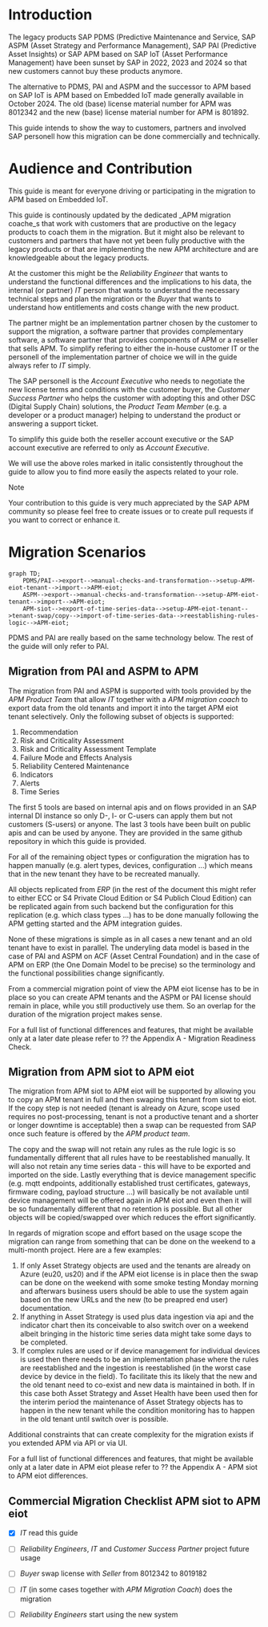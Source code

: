 # Introduction
The legacy products SAP PDMS (Predictive Maintenance and Service, SAP ASPM (Asset Strategy and Performance Management),
SAP PAI (Predictive Asset Insights) or
SAP APM based on SAP IoT (Asset Performance Management) have been sunset by SAP in 2022, 2023 and 2024 so that new customers cannot buy these products anymore.

The alternative to PDMS, PAI and ASPM and the successor to APM based on SAP IoT is APM based on Embedded IoT made generally available in October 2024. The old (base) license material number for APM was 8012342 and the new (base) license material number for APM is 801892.

This guide intends to show the way to customers, partners and involved SAP personell how this migration can be done commercially and technically.
# Audience and Contribution

This guide is meant for everyone driving or participating in the migration to APM based on Embedded IoT.

This guide is continously updated by the dedicated _APM migration coache_s that work with customers that are productive on the legacy products to coach them in the migration. But it might also be relevant to customers and partners that have not yet been fully productive with the legacy products or that are implementing the new APM architecture and are knowledgeable about the legacy products.

At the customer this might be the _Reliability Engineer_ that wants to understand the functional differences and the implications to his data,
the internal (or partner) _IT_ person that wants to understand the necessary technical steps and plan the migration or
the _Buyer_ that wants to understand how entitlements and costs change with the new product.

The partner might be an implementation partner chosen by the customer to support the migration,
a software partner that provides complementary software,
a software partner that provides components of APM
or a reseller that sells APM. To simplify refering to either the in-house customer IT or the personell of the implementation partner of choice we will in the guide always refer to _IT_ simply.

The SAP personell is the _Account Executive_ who needs to negotiate the new license terms and conditions with the customer buyer,
the _Customer Success Partner_ who helps the customer with adopting this and other DSC (Digital Supply Chain) solutions,
the _Product Team Member_ (e.g. a developer or a product manager) helping to understand the product or answering a support ticket.

To simplify this guide both the reseller account executive or the SAP account executive are referred to only as _Account Executive_.

We will use the above roles marked in italic consistently throughout the guide to allow you to find more easily the aspects related to your role.
> [!NOTE]
> Your contribution to this guide is very much appreciated by the SAP APM community so please feel free to create issues or to create pull requests if you want to correct or enhance it.
# Migration Scenarios

```mermaid
graph TD;
    PDMS/PAI-->export-->manual-checks-and-transformation-->setup-APM-eiot-tenant-->import-->APM-eiot;
    ASPM-->export-->manual-checks-and-transformation-->setup-APM-eiot-tenant-->import-->APM-eiot;
    APM-siot-->export-of-time-series-data-->setup-APM-eiot-tenant-->tenant-swap/copy-->import-of-time-series-data-->reestablishing-rules-logic-->APM-eiot;
```
PDMS and PAI are really based on the same technology below. The rest of the guide will only refer to PAI.

## Migration from PAI and ASPM to APM

The migration from PAI and ASPM is supported with tools provided by the _APM Product Team_ that allow _IT_ together with a _APM migration coach_ to export data from the old tenants and import it into the target APM eiot tenant selectively. Only the following subset of objects is supported:

1. Recommendation
2. Risk and Criticality Assessment
3. Risk and Criticality Assessment Template
4. Failure Mode and Effects Analysis
5. Reliability Centered Maintenance
6. Indicators
7. Alerts
8. Time Series

The first 5 tools are based on internal apis and on flows provided in an SAP internal DI instance so only D-, I- or C-users can apply them but not customers (S-users) or anyone. The last 3 tools have been built on public apis and can be used by anyone. They are provided in the same github repository in which this guide is provided.

For all of the remaining object types or configuration the migration has to happen manually (e.g. alert types, devices, configuration ...) which means that in the new tenant they have to be recreated manually.

All objects replicated from _ERP_ (in the rest of the document this might refer to either ECC or S4 Private Cloud Edition or S4 Publich Cloud Edition) can be replicated again from such backend but the configuration for this replication (e.g. which class types ...) has to be done manually following the APM getting started and the APM integration guides.

None of these migrations is simple as in all cases a new tenant and an old tenant have to exist in parallel. The underyling data model is based in the case of PAI and ASPM on ACF (Asset Central Foundation) and in the case of APM on ERP (the One Domain Model to be precise) so the terminology and the functional possibilities change significantly.

From a commercial migration point of view the APM eiot license has to be in place so you can create APM tenants and the ASPM or PAI license should remain in place, while you still productively use them. So an overlap for the duration of the migration project makes sense.

For a full list of functional differences and features, that might be available only at a later date please refer to ?? the Appendix A - Migration Readiness Check.

## Migration from APM siot to APM eiot

The migration from APM siot to APM eiot will be supported by allowing you to copy an APM tenant in full and then swaping this tenant from siot to eiot. If the copy step is not needed (tenant is already on Azure, scope used requires no post-processing, tenant is not a productive tenant and a shorter or longer downtime is acceptable) then a swap can be requested from SAP once such feature is offered by the _APM product team_.

The copy and the swap will not retain any rules as the rule logic is so fundamentally different that all rules have to be reestablished manually. It will also not retain any time series data - this will have to be exported and imported on the side. Lastly everything that is device management specific (e.g. mqtt endpoints, additionally established trust certificates, gateways, firmware coding, payload structure ...) will basically be not available until device management will be offered again in APM eiot and even then it will be so fundamentally different that no retention is possible. But all other objects will be copied/swapped over which reduces the effort significantly.

In regards of migration scope and effort based on the usage scope the migration can range from something that can be done on the weekend to a multi-month project. Here are a few examples:

1. If only Asset Strategy objects are used and the tenants are already on Azure (eu20, us20) and if the APM eiot license is in place then the swap can be done on the weekend with some smoke testing Monday morning and afterwars business users should be able to use the system again based on the new URLs and the new (to be preapred end user) documentation.
2. If anything in Asset Strategy is used plus data ingestion via api and the indicator chart then its conceivable to also switch over on a weekend albeit bringing in the historic time series data might take some days to be completed.
3. If complex rules are used or if device management for individual devices is used then there needs to be an implementation phase where the rules are reestablished and the ingestion is reestablished (in the worst case device by device in the field). To facilitate this its likely that the new and the old tenant need to co-exist and new data is maintained in both. If in this case both Asset Strategy and Asset Health have been used then for the interim period the maintenance of Asset Strategy objects has to happen in the new tenant while the condition monitoring has to happen in the old tenant until switch over is possible.

Additional constraints that can create complexity for the migration exists if you extended APM via API or via UI.

For a full list of functional differences and features, that might be available only at a later date in APM eiot please refer to ?? the Appendix A - APM siot to APM eiot differences.

## Commercial Migration Checklist APM siot to APM eiot

- [x] _IT_ read this guide
- [ ] _Reliability Engineers_, _IT_ and _Customer Success Partner_ project future usage
- [ ] _Buyer_ swap license with _Seller_ from 8012342 to 8019182
- [ ] _IT_ (in some cases together with _APM Migration Coach_) does the migration
- [ ] _Reliability Engineers_ start using the new system

